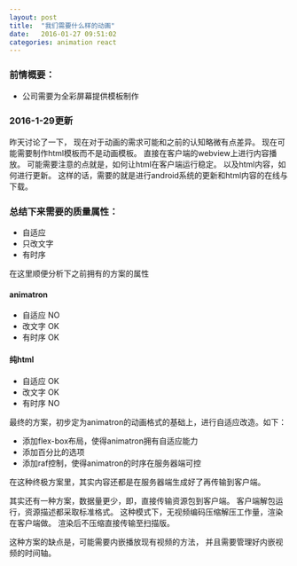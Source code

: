 ```yaml
---
layout: post
title:  "我们需要什么样的动画"
date:   2016-01-27 09:51:02
categories: animation react
---
```


### 前情概要：

* 公司需要为全彩屏幕提供模板制作


### 2016-1-29更新
昨天讨论了一下，
现在对于动画的需求可能和之前的认知略微有点差异。
现在可能需要制作html模板而不是动画模板。
直接在客户端的webview上进行内容播放。
可能需要注意的点就是，如何让html在客户端运行稳定。
以及html内容，如何进行更新。
这样的话，需要的就是进行android系统的更新和html内容的在线与下载。


### 总结下来需要的质量属性：

* 自适应
* 只改文字
* 有时序

在这里顺便分析下之前拥有的方案的属性

#### animatron

* 自适应 NO
* 改文字 OK
* 有时序 OK

#### 纯html

* 自适应 OK
* 改文字 OK
* 有时序 NO

最终的方案，初步定为animatron的动画格式的基础上，进行自适应改造。如下：

* 添加flex-box布局，使得animatron拥有自适应能力
* 添加百分比的选项
* 添加raf控制，使得animatron的时序在服务器端可控

在这种终极方案里，其实内容还都是在服务器端生成好了再传输到客户端。

其实还有一种方案，数据量更少，即，直接传输资源包到客户端。
客户端解包运行，资源描述都采取标准格式。
这种模式下，无视频编码压缩解压工作量，渲染在客户端做。
渲染后不压缩直接传输至扫描版。

这种方案的缺点是，可能需要内嵌播放现有视频的方法，
并且需要管理好内嵌视频的时间轴。
